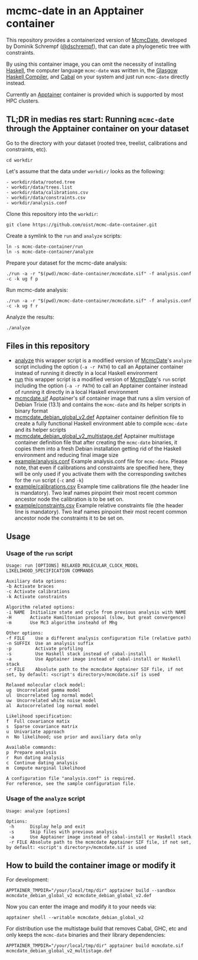 # mcmc-date in an Apptainer container

This repository provides a containerized version of [McmcDate](https://github.com/dschrempf/mcmc-date), developed by Dominik Schrempf ([@dschrempf](https://github.com/dschrempf)), that can date a phylogenetic tree with constraints.

By using this container image, you can omit the necessity of installing [Haskell](https://www.haskell.org/), the computer language `mcmc-date` was written in, the [Glasgow Haskell Compiler](https://www.haskell.org/ghc/), and [Cabal](https://www.haskell.org/cabal/) on your system and just run `mcmc-date` directly instead.

Currently an [Apptainer](https://apptainer.org/) container is provided which is supported by most HPC clusters.

## TL;DR in medias res start: Running `mcmc-date` through the Apptainer container on your dataset

Go to the directory with your dataset (rooted tree, treelist, calibrations and constraints, etc).
```
cd workdir
```

Let's assume that the data under `workdir/` looks as the following:
```
- workdir/data/rooted.tree
- workdir/data/trees.list
- workdir/data/calibrations.csv
- workdir/data/constraints.csv
- workdir/analysis.conf
```

Clone this repository into the `workdir`:
```
git clone https://github.com/oist/mcmc-date-container.git
```

Create a symlink to the `run` and `analyze` scripts:
```
ln -s mcmc-date-container/run
ln -s mcmc-date-container/analyze
```

Prepare your dataset for the mcmc-date analysis:
```
./run -a -r "$(pwd)/mcmc-date-container/mcmcdate.sif" -f analysis.conf -c -k ug f p
```

Run mcmc-date analysis:
```
./run -a -r "$(pwd)/mcmc-date-container/mcmcdate.sif" -f analysis.conf -c -k ug f r
```

Analyze the results:
```
./analyze
```

## Files in this repository

- [analyze](./analyze) this wrapper script is a modified version of [McmcDate](https://github.com/dschrempf/mcmc-date)'s `analyze` script including the option (`-a -r PATH`) to call an Apptainer container instead of running it directly in a local Haskell environment
- [run](./run) this wrapper script is a modified version of [McmcDate](https://github.com/dschrempf/mcmc-date)'s `run` script including the option (`-a -r PATH`) to call an Apptainer container instead of running it directly in a local Haskell environment
- [mcmcdate.sif](./mcmcdate.sif) Apptainer's sif container image that runs a slim version of Debian Trixie (13.1) and contains the `mcmc-date` and its helper scripts in binary format
- [mcmcdate_debian_global_v2.def](./mcmcdate_debian_global_v2.def) Apptainer container definition file to create a fully functional Haskell environment able to compile `mcmc-date` and its helper scripts
- [mcmcdate_debian_global_v2_multistage.def](./mcmcdate_debian_global_v2_multistage.def) Apptainer multistage container definition file that after creating the `mcmc-date` binaries, it copies them into a fresh Debian installation getting rid of the Haskell environment and reducing final image size
- [example/analysis.conf](example/analysis.conf) Example analysis.conf file for `mcmc-date`. Please note, that even if calibrations and constraints are specified here, they will be only used if you activate them with the corresponding switches for the `run` script (`-c` and `-k`)
- [example/calibrations.csv](example/calibrations.csv) Example time calibrations file (the header line is mandatory). Two leaf names pinpoint their most recent common ancestor node the calibration is to be set on.
- [example/constraints.csv](example/constraints.csv) Example relative constraints file (the header line is mandatory). Two leaf names pinpoint their most recent common ancestor node the constraints it to be set on.

## Usage

### Usage of the `run` script
```
Usage: run [OPTIONS] RELAXED_MOLECULAR_CLOCK_MODEL LIKELIHOOD_SPECIFICATION COMMANDS

Auxiliary data options:
-b Activate braces
-c Activate calibrations
-k Activate constraints

Algorithm related options:
-i NAME  Initialize state and cycle from previous analysis with NAME
-H       Activate Hamiltonian proposal (slow, but great convergence)
-m       Use Mc3 algorithm insteahd of Mhg

Other options:
-f FILE    Use a different analysis configuration file (relative path)
-n SUFFIX  Use an analysis suffix
-p         Activate profiling
-s         Use Haskell stack instead of cabal-install
-a         Use Apptainer image instead of cabal-install or Haskell stack
-r FILE    Absolute path to the mcmcdate Apptainer SIF file, if not set, by default: <script's directory>/mcmcdate.sif is used

Relaxed molecular clock model:
ug  Uncorrelated gamma model
ul  Uncorrelated log normal model
uw  Uncorrelated white noise model
al  Autocorrelated log normal model

Likelihood specification:
f  Full covariance matix
s  Sparse covariance matrix
u  Univariate approach
n  No likelihood; use prior and auxiliary data only

Available commands:
p  Prepare analysis
r  Run dating analysis
c  Continue dating analysis
m  Compute marginal likelihood

A configuration file "analysis.conf" is required.
For reference, see the sample configuration file.
```

### Usage of the `analyze` script
```
Usage: analyze [options]

Options:
 -h      Display help and exit
 -s      Skip files with previous analysis
 -a      Use Apptainer image instead of cabal-install or Haskell stack
 -r FILE Absolute path to the mcmcdate Apptainer SIF file, if not set, by default: <script's directory>/mcmcdate.sif is used
```


## How to build the container image or modify it

For development:
```
APPTAINER_TMPDIR="/your/local/tmp/dir" apptainer build --sandbox mcmcdate_debian_global_v2 mcmcdate_debian_global_v2.def
```

Now you can enter the image and modify it to your needs via:
```
apptainer shell --writable mcmcdate_debian_global_v2
```

For distribution use the multistage build that removes Cabal, GHC, etc and only keeps the `mcmc-date` binaries and their library dependencies:
```
APPTAINER_TMPDIR="/your/local/tmp/dir" apptainer build mcmcdate.sif mcmcdate_debian_global_v2_multistage.def
```

